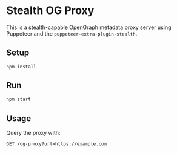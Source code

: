 # Stealth OG Proxy

This is a stealth-capable OpenGraph metadata proxy server using Puppeteer and the `puppeteer-extra-plugin-stealth`.

## Setup

```bash
npm install
```

## Run

```bash
npm start
```

## Usage

Query the proxy with:
```
GET /og-proxy?url=https://example.com
```
